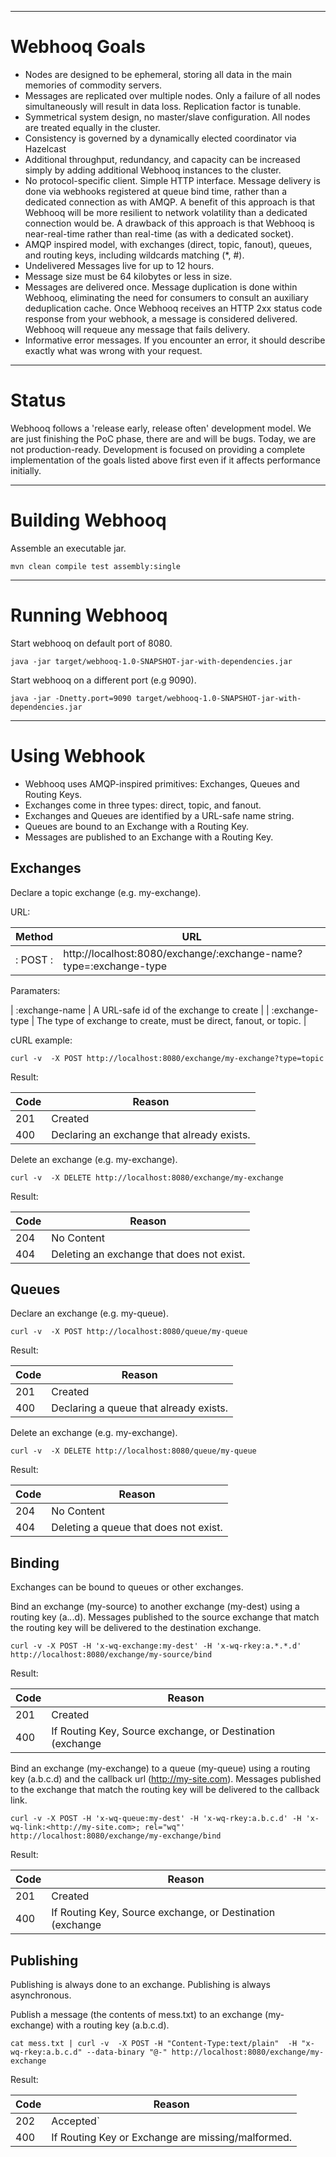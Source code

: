*************
Webhooq Goals
=============
   *   Nodes are designed to be ephemeral, storing all data in the main memories of commodity servers.
   *   Messages are replicated over multiple nodes. Only a failure of all nodes simultaneously will result in data loss. Replication factor is tunable.
   *   Symmetrical system design, no master/slave configuration. All nodes are treated equally in the cluster.
   *   Consistency is governed by a dynamically elected coordinator via Hazelcast
   *   Additional throughput, redundancy, and capacity can be increased simply by adding additional Webhooq instances to the cluster.
   *   No protocol-specific client. Simple HTTP interface. Message delivery is done via webhooks registered at queue bind time, rather than a dedicated connection as with AMQP. A benefit of this approach is that Webhooq will be more resilient to network volatility than a dedicated connection would be. A drawback of this approach is that Webhooq is near-real-time rather than real-time (as with a dedicated socket).
   *   AMQP inspired model, with exchanges (direct, topic, fanout), queues, and routing keys, including wildcards matching (*, #).
   *   Undelivered Messages live for up to 12 hours.
   *   Message size must be 64 kilobytes or less in size.
   *   Messages are delivered once. Message duplication is done within Webhooq, eliminating the need for consumers to consult an auxiliary deduplication cache. Once Webhooq receives an HTTP 2xx status code response from your webhook, a message is considered delivered. Webhooq will requeue any message that fails delivery.
   *   Informative error messages. If you encounter an error, it should describe exactly what was wrong with your request.



******
Status
======
Webhooq follows a 'release early, release often' development model. We are just finishing the PoC phase, there are and will be bugs. Today, we are not production-ready.
Development is focused on providing a complete implementation of the goals listed above first even if it affects performance initially.



****************
Building Webhooq
================
Assemble an executable jar.
```
mvn clean compile test assembly:single
```



***************
Running Webhooq
===============
Start webhooq on default port of 8080.

```
java -jar target/webhooq-1.0-SNAPSHOT-jar-with-dependencies.jar
```


Start webhooq on a different port (e.g 9090).
```
java -jar -Dnetty.port=9090 target/webhooq-1.0-SNAPSHOT-jar-with-dependencies.jar
```



*************
Using Webhook
=============
   *   Webhooq uses AMQP-inspired primitives: Exchanges, Queues and Routing Keys.
   *   Exchanges come in three types: direct, topic, and fanout.
   *   Exchanges and Queues are identified by a URL-safe name string.
   *   Queues are bound to an Exchange with a Routing Key.
   *   Messages are published to an Exchange with a Routing Key.


Exchanges
---------
Declare a topic exchange (e.g. my-exchange).

URL:

| Method | URL                                                               |
|--------|-------------------------------------------------------------------|
|: POST :| http://localhost:8080/exchange/:exchange-name?type=:exchange-type |

Paramaters:

| :exchange-name | A URL-safe id of the exchange to create                           |
| :exchange-type | The type of exchange to create, must be direct, fanout, or topic. |

cURL example:

```
curl -v  -X POST http://localhost:8080/exchange/my-exchange?type=topic
```
Result:

| Code | Reason                                     |
|------|--------------------------------------------|
|  201 | Created                                    |
|  400 | Declaring an exchange that already exists. |


Delete an exchange (e.g. my-exchange).
```
curl -v  -X DELETE http://localhost:8080/exchange/my-exchange
```
Result:

| Code | Reason                                    |
|------|-------------------------------------------|
|  204 | No Content                                |
|  404 | Deleting an exchange that does not exist. |


Queues
------
Declare an exchange (e.g. my-queue).
```
curl -v  -X POST http://localhost:8080/queue/my-queue
```
Result:

| Code | Reason                                 |
|------|----------------------------------------|
|  201 | Created                                |
|  400 | Declaring a queue that already exists. |

Delete an exchange (e.g. my-exchange).
```
curl -v  -X DELETE http://localhost:8080/queue/my-queue
```
Result:

| Code | Reason                                |
|------|---------------------------------------|
|  204 | No Content                            |
|  404 | Deleting a queue that does not exist. |


Binding
-------
Exchanges can be bound to queues or other exchanges.

Bind an exchange (my-source) to another exchange (my-dest) using a routing key (a.*.*.d). Messages published to the source exchange that match the routing key will be delivered to the destination exchange.
```
curl -v -X POST -H 'x-wq-exchange:my-dest' -H 'x-wq-rkey:a.*.*.d' http://localhost:8080/exchange/my-source/bind
```
Result:

| Code | Reason                                                                                             |
|------|----------------------------------------------------------------------------------------------------|
|  201 | Created                                                                                            |
|  400 | If Routing Key, Source exchange, or Destination (exchange| (queue & link))  are missing/malformed. |


Bind an exchange (my-exchange) to a queue (my-queue) using a routing key (a.b.c.d) and the callback url (http://my-site.com). Messages published to the exchange that match the routing key will be delivered to the callback link.
```
curl -v -X POST -H 'x-wq-queue:my-dest' -H 'x-wq-rkey:a.b.c.d' -H 'x-wq-link:<http://my-site.com>; rel="wq"' http://localhost:8080/exchange/my-exchange/bind
```
Result:

| Code | Reason                                                                                             |
|------|----------------------------------------------------------------------------------------------------|
|  201 | Created                                                                                            |
|  400 | If Routing Key, Source exchange, or Destination (exchange| (queue & link))  are missing/malformed. |


Publishing
----------
Publishing is always done to an exchange.
Publishing is always asynchronous.

Publish a message (the contents of mess.txt) to an exchange (my-exchange) with a routing key (a.b.c.d).
```
cat mess.txt | curl -v  -X POST -H "Content-Type:text/plain"  -H "x-wq-rkey:a.b.c.d" --data-binary "@-" http://localhost:8080/exchange/my-exchange
```
Result:

| Code | Reason                                            |
|------|---------------------------------------------------|
|  202 | Accepted`                                         |
|  400 | If Routing Key or Exchange are missing/malformed. |





